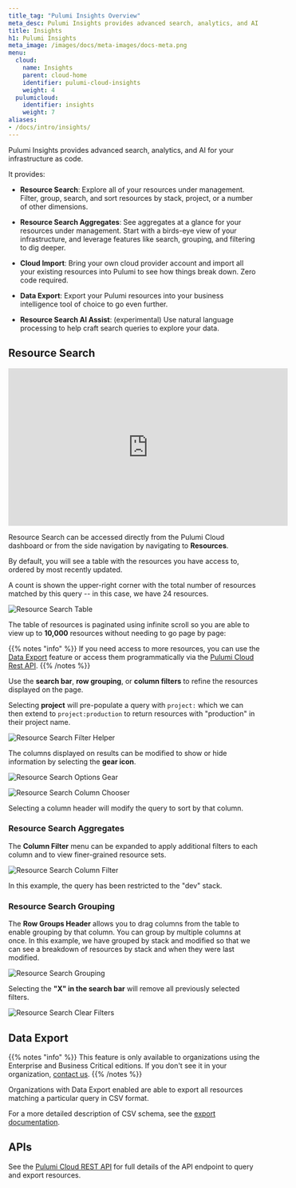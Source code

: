 ```yaml
---
title_tag: "Pulumi Insights Overview"
meta_desc: Pulumi Insights provides advanced search, analytics, and AI for your infrastructure as code.
title: Insights
h1: Pulumi Insights
meta_image: /images/docs/meta-images/docs-meta.png
menu:
  cloud:
    name: Insights
    parent: cloud-home
    identifier: pulumi-cloud-insights
    weight: 4
  pulumicloud:
    identifier: insights
    weight: 7
aliases:
- /docs/intro/insights/
---
```


Pulumi Insights provides advanced search, analytics, and AI for your infrastructure as code.

It provides:

- **Resource Search**: Explore all of your resources under management.
  Filter, group, search, and sort resources by stack, project, or a number of other dimensions.

- **Resource Search Aggregates**: See aggregates at a glance for your resources under management.
  Start with a birds-eye view of your infrastructure, and leverage features like search, grouping, and filtering to dig deeper.

- **Cloud Import**: Bring your own cloud provider account and import all your existing resources into Pulumi to see how things break down. Zero code required.

- **Data Export**: Export your Pulumi resources into your business intelligence tool of choice to go even further.

- **Resource Search AI Assist**: (experimental) Use natural language processing to help craft search queries to explore your data.

## Resource Search

<iframe width="560" height="315" src="https://www.youtube.com/embed/pMEIX7LmXYo" title="YouTube video player" frameborder="0" allow="accelerometer; autoplay; clipboard-write; encrypted-media; gyroscope; picture-in-picture; web-share" allowfullscreen></iframe>

Resource Search can be accessed directly from the Pulumi Cloud dashboard or from the side navigation by navigating to **Resources**.

By default, you will see a table with the resources you have access to, ordered by most recently updated.

A count is shown the upper-right corner with the total number of resources matched by this query -- in this case, we have 24 resources.

![Resource Search Table](search-table-v2.png)

The table of resources is paginated using infinite scroll so you are able to view up to **10,000** resources without needing to go page by page:

{{% notes "info" %}}
If you need access to more resources, you can use the [Data Export](export) feature or access them programmatically via the [Pulumi Cloud Rest API](/docs/pulumi-cloud/cloud-rest-api#resource-search).
{{% /notes %}}

Use the **search bar**, **row grouping**, or **column filters** to refine the resources displayed on the page.

Selecting **project** will pre-populate a query with `project:` which we can then extend to `project:production` to return resources with "production" in their project name.

![Resource Search Filter Helper](search-filter-helper.png)

The columns displayed on results can be modified to show or hide information by selecting the **gear icon**.

![Resource Search Options Gear](gear-icon-dropdown.png)

![Resource Search Column Chooser](column-chooser.png)

Selecting a column header will modify the query to sort by that column.

### Resource Search Aggregates

The **Column Filter** menu can be expanded to apply additional filters to each column and to view finer-grained resource sets.

![Resource Search Column Filter](column-filter.png)

In this example, the query has been restricted to the "dev" stack.

### Resource Search Grouping
The **Row Groups Header** allows you to drag columns from the table to enable grouping by that column. You can group by multiple columns at once. In this example, we have grouped by stack and modified so that we can see a breakdown of resources by stack and when they were last modified.

![Resource Search Grouping](resource-search-grouping.png)

Selecting the **"X" in the search bar** will remove all previously selected filters.

![Resource Search Clear Filters](clear-search.png)

## Data Export

{{% notes "info" %}}
This feature is only available to organizations using the Enterprise and Business Critical editions.
If you don't see it in your organization, [contact us](/contact?form=sales).
{{% /notes %}}

Organizations with Data Export enabled are able to export all resources matching a particular query in CSV format.

For a more detailed description of CSV schema, see the [export documentation](export).

## APIs

See the [Pulumi Cloud REST API](/docs/pulumi-cloud/cloud-rest-api#resource-search) for full details of the API endpoint to query and export resources.
